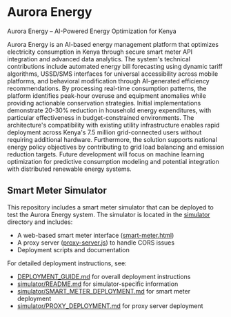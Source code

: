 # Aurora Energy
Aurora Energy – AI-Powered Energy Optimization for Kenya

Aurora Energy is an AI-based energy management platform that optimizes electricity consumption in Kenya through secure smart meter API integration and advanced data analytics. The system's technical contributions include automated energy bill forecasting using dynamic tariff algorithms, USSD/SMS interfaces for universal accessibility across mobile platforms, and behavioral modification through AI-generated efficiency recommendations. By processing real-time consumption patterns, the platform identifies peak-hour overuse and equipment anomalies while providing actionable conservation strategies. Initial implementations demonstrate 20-30% reduction in household energy expenditures, with particular effectiveness in budget-constrained environments. The architecture's compatibility with existing utility infrastructure enables rapid deployment across Kenya's 7.5 million grid-connected users without requiring additional hardware. Furthermore, the solution supports national energy policy objectives by contributing to grid load balancing and emission reduction targets. Future development will focus on machine learning optimization for predictive consumption modeling and potential integration with distributed renewable energy systems.

## Smart Meter Simulator

This repository includes a smart meter simulator that can be deployed to test the Aurora Energy system. The simulator is located in the [simulator](simulator) directory and includes:

- A web-based smart meter interface ([smart-meter.html](simulator/smart-meter.html))
- A proxy server ([proxy-server.js](simulator/proxy-server.js)) to handle CORS issues
- Deployment scripts and documentation

For detailed deployment instructions, see:
- [DEPLOYMENT_GUIDE.md](DEPLOYMENT_GUIDE.md) for overall deployment instructions
- [simulator/README.md](simulator/README.md) for simulator-specific information
- [simulator/SMART_METER_DEPLOYMENT.md](simulator/SMART_METER_DEPLOYMENT.md) for smart meter deployment
- [simulator/PROXY_DEPLOYMENT.md](simulator/PROXY_DEPLOYMENT.md) for proxy server deployment